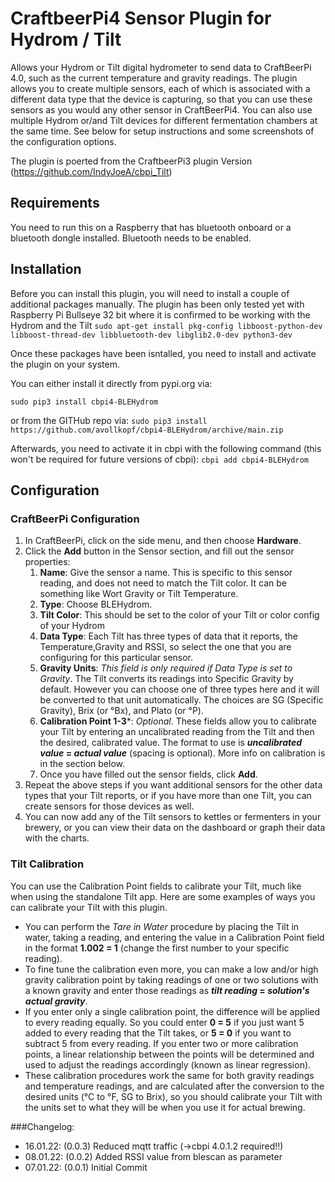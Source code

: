 # CraftbeerPi4 Sensor Plugin for Hydrom / Tilt

Allows your Hydrom or Tilt digital hydrometer to send data to CraftBeerPi 4.0, such as the current temperature and gravity readings. The plugin allows you to create multiple sensors, each of which is associated with a different data type that the device is capturing, so that you can use these sensors as you would any other sensor in CraftBeerPi4. You can also use multiple Hydrom or/and Tilt devices for different fermentation chambers at the same time. See below for setup instructions and some screenshots of the configuration options.

The plugin is poerted from the CraftbeerPi3 plugin Version (https://github.com/IndyJoeA/cbpi_Tilt)

## Requirements

You need to run this on a Raspberry that has bluetooth onboard or a bluetooth dongle installed. Bluetooth needs to be enabled.

## Installation

Before you can install this plugin, you will need to install a couple of additional packages manually. The plugin has been only tested yet with Raspberry Pi Bullseye 32 bit where it is confirmed to be working with the Hydrom and the Tilt 
`sudo apt-get install pkg-config libboost-python-dev libboost-thread-dev libbluetooth-dev libglib2.0-dev python3-dev`

Once these packages have been isntalled, you need to install and activate the plugin on your system. 

You can either install it directly from pypi.org via:

`sudo pip3 install cbpi4-BLEHydrom`

or from the GITHub repo via:
`sudo pip3 install https://github.com/avollkopf/cbpi4-BLEHydrom/archive/main.zip`

Afterwards, you need to activate it in cbpi with the following command (this won't be required for future versions of cbpi):
`cbpi add cbpi4-BLEHydrom`

## Configuration

### CraftBeerPi Configuration
1. In CraftBeerPi, click on the side menu, and then choose **Hardware**.
2. Click the **Add** button in the Sensor section, and fill out the sensor properties:
    1. **Name**: Give the sensor a name. This is specific to this sensor reading, and does not need to match the Tilt color. It can be something like Wort Gravity or Tilt Temperature.
    2. **Type**: Choose BLEHydrom.
    3. **Tilt Color**: This should be set to the color of your Tilt or color config of your Hydrom
    4. **Data Type**: Each Tilt has three types of data that it reports, the Temperature,Gravity and RSSI, so select the one that you are configuring for this particular sensor. 
    5. **Gravity Units**: *This field is only required if Data Type is set to Gravity*. The Tilt converts its readings into Specific Gravity by default. However you can choose one of three types here and it will be converted to that unit automatically. The choices are SG (Specific Gravity), Brix (or °Bx), and Plato (or °P).
    6. **Calibration Point 1-3***: *Optional*. These fields allow you to calibrate your Tilt by entering an uncalibrated reading from the Tilt and then the desired, calibrated value. The format to use is ***uncalibrated value* = *actual value*** (spacing is optional). More info on calibration is in the section below.
    7. Once you have filled out the sensor fields, click **Add**.
3. Repeat the above steps if you want additional sensors for the other data types that your Tilt reports, or if you have more than one Tilt, you can create sensors for those devices as well.
4. You can now add any of the Tilt sensors to kettles or fermenters in your brewery, or you can view their data on the dashboard or graph their data with the charts.

### Tilt Calibration
You can use the Calibration Point fields to calibrate your Tilt, much like when using the standalone Tilt app. Here are some examples of ways you can calibrate your Tilt with this plugin.

- You can perform the *Tare in Water* procedure by placing the Tilt in water, taking a reading, and entering the value in a Calibration Point field in the format **1.002 = 1** (change the first number to your specific reading). 
- To fine tune the calibration even more, you can make a low and/or high gravity calibration point by taking readings of one or two solutions with a known gravity and enter those readings as ***tilt reading* = *solution's actual gravity***.
- If you enter only a single calibration point, the difference will be applied to every reading equally. So you could enter **0 = 5** if you just want 5 added to every reading that the Tilt takes, or **5 = 0** if you want to subtract 5 from every reading.  If you enter two or more calibration points, a linear relationship between the points will be determined and used to adjust the readings accordingly (known as linear regression).
- These calibration procedures work the same for both gravity readings and temperature readings, and are calculated after the conversion to the desired units (°C to °F, SG to Brix), so you should calibrate your Tilt with the units set to what they will be when you use it for actual brewing.


###Changelog:

- 16.01.22: (0.0.3) Reduced mqtt traffic (->cbpi 4.0.1.2 required!!)
- 08.01.22: (0.0.2) Added RSSI value from blescan as parameter
- 07.01.22: (0.0.1) Initial Commit

